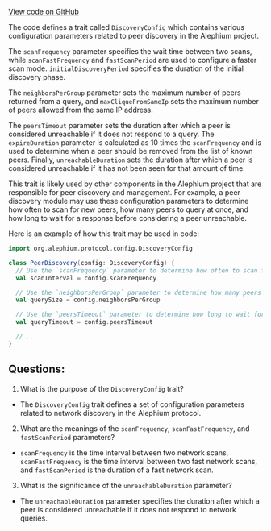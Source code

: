 [View code on GitHub](https://github.com/alephium/alephium/protocol/src/main/scala/org/alephium/protocol/config/DiscoveryConfig.scala)

The code defines a trait called `DiscoveryConfig` which contains various configuration parameters related to peer discovery in the Alephium project. 

The `scanFrequency` parameter specifies the wait time between two scans, while `scanFastFrequency` and `fastScanPeriod` are used to configure a faster scan mode. `initialDiscoveryPeriod` specifies the duration of the initial discovery phase. 

The `neighborsPerGroup` parameter sets the maximum number of peers returned from a query, and `maxCliqueFromSameIp` sets the maximum number of peers allowed from the same IP address. 

The `peersTimeout` parameter sets the duration after which a peer is considered unreachable if it does not respond to a query. The `expireDuration` parameter is calculated as 10 times the `scanFrequency` and is used to determine when a peer should be removed from the list of known peers. Finally, `unreachableDuration` sets the duration after which a peer is considered unreachable if it has not been seen for that amount of time. 

This trait is likely used by other components in the Alephium project that are responsible for peer discovery and management. For example, a peer discovery module may use these configuration parameters to determine how often to scan for new peers, how many peers to query at once, and how long to wait for a response before considering a peer unreachable. 

Here is an example of how this trait may be used in code:

```scala
import org.alephium.protocol.config.DiscoveryConfig

class PeerDiscovery(config: DiscoveryConfig) {
  // Use the `scanFrequency` parameter to determine how often to scan for new peers
  val scanInterval = config.scanFrequency

  // Use the `neighborsPerGroup` parameter to determine how many peers to query at once
  val querySize = config.neighborsPerGroup

  // Use the `peersTimeout` parameter to determine how long to wait for a response from a peer
  val queryTimeout = config.peersTimeout

  // ...
}
```
## Questions: 
 1. What is the purpose of the `DiscoveryConfig` trait?
- The `DiscoveryConfig` trait defines a set of configuration parameters related to network discovery in the Alephium protocol.

2. What are the meanings of the `scanFrequency`, `scanFastFrequency`, and `fastScanPeriod` parameters?
- `scanFrequency` is the time interval between two network scans, `scanFastFrequency` is the time interval between two fast network scans, and `fastScanPeriod` is the duration of a fast network scan.

3. What is the significance of the `unreachableDuration` parameter?
- The `unreachableDuration` parameter specifies the duration after which a peer is considered unreachable if it does not respond to network queries.